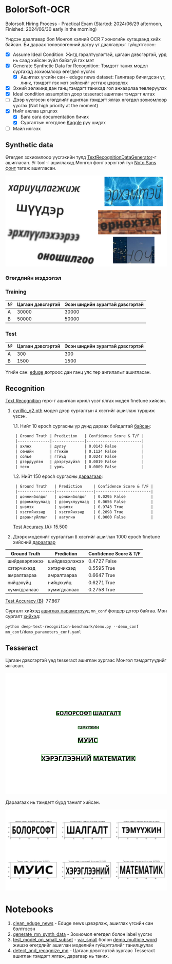 # BolorSoft-OCR
Bolorsoft Hiring Process - Practical Exam (Started: 2024/06/29 afternoon, Finished: 2024/06/30 early in the morning)

Үндсэн даалгавар бол Монгол хэлний OCR 7 хоногийн хугацаанд хийх байсан. Би дараах төлөвлөгөөний дагуу уг даалгаврыг гүйцэтгэсэн:
- [x] Assume Ideal Condition: Жигд гэрэлтүүлэгтэй, цагаан дэвсгэртэй, урд нь саад хийсэн зүйл байхгүй гэх мэт
- [x] Generate Synthetic Data for Recognition: Тэмдэгт таних модел сургахад зохиомлоор өгөгдөл үүсгэх
    - [x] Ашиглах үгсийн сан - eduge news dataset: Галигаар бичигдсэн үг, линк, тэмдэгт гэх мэт зүйлсийг устгаж цэвэрлэх
- [x] Эхний ээлжинд дан ганц тэмдэгт танихад гол анхаарлаа төвлөрүүлэх
- [x] Ideal condition assumption доор tesseract ашиглан тэмдэгт ялгах
- [ ] Дээр үүсгэсэн өгөгдлийг ашиглан тэмдэгт ялгах өгөгдөл зохиомлоор үүсгэх (Not high priority at the moment)
- [x] Нийт ажлаа цэгцлэх
    - [x] Бага сага documentation бичих
    - [x] Сургалтын өгөгдлөө [Kaggle](https://www.kaggle.com/datasets/temuujinerdene/lmbd-mn-data) руу шидэх
- [ ] Майл илгээх

## Synthetic data
Өгөгдөл зохиомлоор үүсгэхийн тулд [TextRecognitionDataGenerator](https://github.com/Belval/TextRecognitionDataGenerator)-г ашигласан. Уг tool-г ашиглахад Монгол фонт хэрэгтэй тул [Noto Sans фонт](https://fonts.google.com/noto/specimen/Noto+Sans?noto.query=mongolian&noto.lang=mn_Cyrl&noto.script=Cyrl) татаж ашигласан.

![Alt text](./trivial/data_ex.png)

### Өгөгдлийн мэдээлэл
### Training

| № | Цагаан дэвсгэртэй | Эсэн шидийн зурагтай дэвсгэртэй |
|---|-------------------|---------------------------------|
| A | 30000             | 30000                           |
| B | 50000             | 50000                           |

### Test

| № | Цагаан дэвсгэртэй | Эсэн шидийн зурагтай дэвсгэртэй |
|---|------------------ |---------------------------------|
| A | 300               | 300                             |
| B | 1500              | 1500                            |

Үгийн сан: [eduge](https://github.com/tugstugi/mongolian-nlp/blob/master/datasets/eduge.csv.gz) дотроос дан ганц улс төр ангилалыг ашигласан.

## Recognition
[Text Recognition](deep-text-recognition-benchmark) repo-г ашиглан крилл үсэг ялгах модел finetune хийсэн. 
1. [cyrillic_g2.pth](https://drive.google.com/uc?id=1PIywV9_WZqNNfUIk6-bs598fX7OZTcbY) модел дээр сургалтын `A` хэсгийг ашиглаж туршиж үзсэн. 

    1.1. Нийт 10 epoch сургасны үр дүнд дараах байдалтай [байсан](saved_models\eduge_news_uls_tur_words_cyrillic_g2_v1\log_train.txt):

        | Ground Truth | Prediction   | Confidence Score & T/F |
        |--------------|--------------|------------------------|
        | ахлөх        | дулэу        | 0.0143 False           |
        | семийн       | гѓкжйн       | 0.1124 False           |
        | сольё        | гтйъд        | 0.0247 False           |
        | дээрдүүлэн   | дээргуауйэл  | 0.0019 False           |
        | тесо         | үржъ         | 0.0009 False           |

    1.2. Нийт 150 epoch сургасны [дараагаар](saved_models\eduge_news_uls_tur_words_cyrillic_g2_v2\log_train.txt):
    
        | Ground Truth   | Prediction     | Confidence Score & T/F |
        |----------------|----------------|------------------------|
        | цонжинболдог   | цонкинболдог   | 0.0295 False           | 
        | доромжлуулаад  | доэоүхлуулаад  | 0.0656 False           |
        | үнэлэх         | үнэлэх         | 0.9743 True            |
        | хэсгийнхэнд    | хэсгийнхэнд    | 0.2898 True            |
        | дарангуйллыг   | аатугиө        | 0.0000 False           |

    [Test Accuracy (A)](result\Ground_BolorSoft-OCR_deep-text-recognition-benchmark_saved_models_eduge_news_uls_tur_words_cyrillic_g2_v2_best_accuracy.pth\log_evaluation.txt): 15.500


2. Дээрх моделийг сургалтын `B` хэсгийг ашиглан 1000 epoch finetune хийсний [дараагаар](saved_models\eduge_news_uls_tur_words_cyrillic_g2_v3_single_word\log_train.txt)

| Ground Truth   | Prediction     | Confidence Score & T/F |
|----------------|----------------|------------------------|
| шийдевэрлэжээ  | шийдввэрлэжээ  | 0.4727 False           |
| хэтэрчихээд    | хэтэрчихээд    | 0.5595 True            |
| амралтаараа    | амралтаараа    | 0.6647 True            |
| нийцэхүйц      | нийцэхүйц      | 0.6271 True            |
| хумигдсанаас   | хумигдсанаас   | 0.2758 True            |

[Test Accuracy (B)](result\Ground_BolorSoft-OCR_saved_models_eduge_news_uls_tur_words_cyrillic_g2_v3_single_word_best_accuracy.pth\log_evaluation.txt): 77.867


Сургалт хийхэд [ашиглах параметрүүд](mn_conf\train_parameters_conf.yaml) `mn_conf` фолдер дотор байгаа. Мөн сургалт [хийхэд](trivial\mics_cmi.txt):

`python deep-text-recognition-benchmark/demo.py --demo_conf mn_conf/demo_parameters_conf.yaml`

## Tesseract
Цагаан дэвсгэртэй үед tesseract ашиглан зургаас Монгол тэмдэгтүүдийг ялгасан.

![Alt text](./mn_recognition_data/simple_ocr_data/py_tess_bbox/img_1.png)

Дараагаах нь тэмдэгт бүрд танилт хийсэн.

![Alt text](./trivial/output.png)

# Notebooks
1. [clean_eduge_news](clean_eduge_news.ipynb) - Eduge news цэвэрлэж, ашиглах үгсийн сан бэлтгэсэн
2. [generate_mn_synth_data](generate_mn_synth_data.ipynb) - Зохиомол өгөгдөл болон label үүсгэх
3. [test_model_on_small_subset](test_model_on_small_subset.ipynb) - [var_small](mn_recognition_data\val_small) болон [demo_multiple_word](mn_recognition_data\demo_multiple_word) жишээ өгөгдлийг ашиглан моделийн гүйцэтгэлийг танилцуулах
4. [detect_and_recognize_mn](detect_and_recognize_mn.ipynb) - Цагаан дэвсгэртэй зургаас Tesseract ашиглан тэмдэгт ялгаж, дарагаар нь таних.
